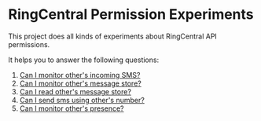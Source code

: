 # RingCentral Permission Experiments

This project does all kinds of experiments about RingCentral API permissions.

It helps you to answer the following questions:

1. [Can I monitor other's incoming SMS?](./test/monitor-incoming-sms)
2. [Can I monitor other's message store?](./test/monitor-message-store)
3. [Can I read other's message store?](./test/read-message-store)
4. [Can I send sms using other's number?](./test/send-message-on-behalf-of-another)
5. [Can I monitor other's presence?](./test/monitor-presence)
